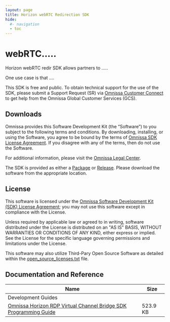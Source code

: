 ```yaml
---
layout: page
title: Horizon webRTC Redirection SDK
hide:
  #- navigation
  - toc
---
```


# webRTC.....

Horizon webRTC redir SDK allows partners to .....

One use case is that ....

This SDK is free and public. To obtain technical support for the use of the SDK, please submit a Support Request (SR) via [Omnissa Customer Connect](https://customerconnect.omnissa.com/home) to get help from the Omnissa Global Customer Services (GCS).

## Downloads

Omnissa provides this Software Development Kit (the “Software”) to you subject to the following terms and conditions. By downloading, installing, or using the Software, you agree to be bound by the terms of [Omnissa SDK License Agreement](https://static.omnissa.com/sites/default/files/omnissa-sdk-agreement.pdf). If you disagree with any of the terms, then do not use the Software.

For additional information, please visit the [Omnissa Legal Center](https://www.omnissa.com/legal-center/).

The SDK is provided as either a [Package](https://github.com/orgs/euc-releases/packages?repo_name=horizon-rdpbridge-sdk) or [Release](https://github.com/euc-releases/horizon-rdpbridge-sdk/releases). Please download the software from the appropriate location.

## License

This software is licensed under the [Omnissa Software Development Kit (SDK) License Agreement](https://static.omnissa.com/sites/default/files/omnissa-sdk-agreement.pdf); you may not use this software except in compliance with the License.

Unless required by applicable law or agreed to in writing, software distributed under the License is distributed on an "AS IS" BASIS, WITHOUT WARRANTIES OR CONDITIONS OF ANY KIND, either express or implied. See the License for the specific language governing permissions and limitations under the License.

This software may also utilize Third-Pary Open Source Software as detailed within the [open_source_licenses.txt](open_source_licenses.txt) file.

## Documentation and Reference

| Name | Size	|
| --- | --- |
| Development Guides |  |
| [Omnissa Horizon RDP Virtual Channel Bridge SDK Programming Guide](./versions/3.3.0/horizon-RDP-virtual-channel-bridge-SDK-33-programming-guide.pdf) | 523.9 KB |
